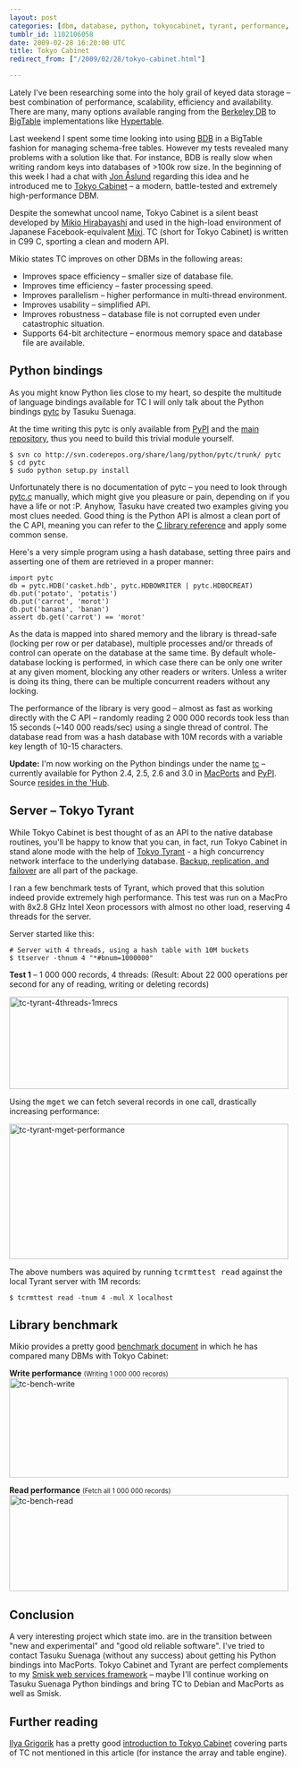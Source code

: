 ```yaml
---
layout: post
categories: [dbm, database, python, tokyocabinet, tyrant, performance, software]
tumblr_id: 1102106058  
date: 2009-02-28 16:20:00 UTC
title: Tokyo Cabinet
redirect_from: ["/2009/02/28/tokyo-cabinet.html"]

---
```


Lately I've been researching some into the holy grail of keyed data storage – best combination of performance, scalability, efficiency and availability. There are many, many options available ranging from the <a href="http://en.wikipedia.org/wiki/Berkeley_DB">Berkeley DB</a> to <a href="http://labs.google.com/papers/bigtable.html">BigTable</a> implementations like <a href="http://hypertable.org/">Hypertable</a>.

Last weekend I spent some time looking into using <a href="http://en.wikipedia.org/wiki/Berkeley_DB">BDB</a> in a BigTable fashion for managing schema-free tables. However my tests revealed many problems with a solution like that. For instance, BDB is really slow when writing random keys into databases of >100k row size. In the beginning of this week I had a chat with <a href="http://jon.aslund.org/">Jon Åslund</a> regarding this idea and he introduced me to <a href="http://tokyocabinet.sourceforge.net/index.html">Tokyo Cabinet</a> – a modern, battle-tested and extremely high-performance DBM.

Despite the somewhat uncool name, Tokyo Cabinet is a silent beast developed by <a href="http://alpha.mixi.co.jp/blog/?author=3">Mikio Hirabayashi</a> and used in the high-load environment of Japanese Facebook-equivalent <a href="http://mixi.co.jp/">Mixi</a>. TC (short for Tokyo Cabinet) is written in C99 C, sporting a clean and modern API.

Mikio states TC improves on other DBMs in the following areas:
<ul>
<li>Improves space efficiency – smaller size of database file.</li>
<li>Improves time efficiency – faster processing speed.</li>
<li>Improves parallelism – higher performance in multi-thread environment.</li>
<li>Improves usability – simplified API.</li>
<li>Improves robustness – database file is not corrupted even under catastrophic situation.</li>
<li>Supports 64-bit architecture – enormous memory space and database file are available.</li>
</ul>

<!--more-->

## Python bindings

As you might know Python lies close to my heart, so despite the multitude of language bindings available for TC I will only talk about the Python bindings <a href="http://coderepos.org/share/wiki/PyTC">pytc</a> by Tasuku Suenaga.

At the time writing this pytc is only available from <a href="http://pypi.python.org/pypi/pytc/">PyPI</a> and the <a href="http://svn.coderepos.org/share/lang/python/pytc/">main repository</a>, thus you need to build this trivial module yourself.

    $ svn co http://svn.coderepos.org/share/lang/python/pytc/trunk/ pytc
    $ cd pytc
    $ sudo python setup.py install

Unfortunately there is no documentation of pytc – you need to look through <a href="http://svn.coderepos.org/share/lang/python/pytc/trunk/pytc.c">pytc.c</a> manually, which might give you pleasure or pain, depending on if you have a life or not :P. Anyhow, Tasuku have created two examples giving you most clues needed. Good thing is the Python API is almost a clean port of the C API, meaning you can refer to the <a href="http://tokyocabinet.sourceforge.net/spex-en.html">C library reference</a> and apply some common sense.

Here's a very simple program using a hash database, setting three pairs and asserting one of them are retrieved in a proper manner:

    import pytc
    db = pytc.HDB('casket.hdb', pytc.HDBOWRITER | pytc.HDBOCREAT)
    db.put('potato', 'potatis')
    db.put('carrot', 'morot')
    db.put('banana', 'banan')
    assert db.get('carrot') == 'morot'

As the data is mapped into shared memory and the library is thread-safe (locking per row or per database), multiple processes and/or threads of control can operate on the database at the same time. By default whole-database locking is performed, in which case there can be only one writer at any given moment, blocking any other readers or writers. Unless a writer is doing its thing, there can be multiple concurrent readers without any locking.

The performance of the library is very good – almost as fast as working directly with the C API – randomly reading 2 000 000 records took less than 15 seconds (~140 000 reads/sec) using a single thread of control. The database read from was a hash database with 10M records with a variable key length of 10-15 characters.

<b>Update:</b> I'm now working on the Python bindings under the name <a href="http://github.com/rsms/tc">tc</a> – currently available for Python 2.4, 2.5, 2.6 and 3.0 in <a href="http://www.macports.org/">MacPorts</a> and <a href="http://pypi.python.org/pypi/tc">PyPI</a>. Source <a href="http://github.com/rsms/tc">resides in the 'Hub</a>.

## Server – Tokyo Tyrant

While Tokyo Cabinet is best thought of as an API to the native database routines, you'll be happy to know that you can, in fact, run Tokyo Cabinet in stand alone mode with the help of <a href="http://tokyocabinet.sourceforge.net/tyrantdoc/">Tokyo Tyrant</a> - a high concurrency network interface to the underlying database. <a href="http://tokyocabinet.sourceforge.net/tyrantdoc/#tutorial">Backup, replication, and failover</a> are all part of the package.

I ran a few benchmark tests of Tyrant, which proved that this solution indeed provide extremely high performance. This test was run on a MacPro with 8x2.8 GHz Intel Xeon processors with almost no other load, reserving 4 threads for the server.

Server started like this:

    # Server with 4 threads, using a hash table with 10M buckets
    $ ttserver -thnum 4 "*#bnum=1000000"

<b>Test 1</b> – 1 000 000 records, 4 threads:
(Result: About 22 000 operations per second for any of reading, writing or deleting records)

<img src="/attachments/2009/02/tc-tyrant-4threads-1mrecs.png" alt="tc-tyrant-4threads-1mrecs" title="tc-tyrant-4threads-1mrecs" width="500" height="165" class="alignnone size-full wp-image-1248" />

Using the <tt>mget</tt> we can fetch several records in one call, drastically increasing performance:

<a href="/attachments/2009/02/tc-tyrant-mget-performance.pdf"><img src="/attachments/2009/02/tc-tyrant-mget-performance.png" alt="tc-tyrant-mget-performance" title="tc-tyrant-mget-performance" width="500" height="242" class="alignnone size-full wp-image-1251" /></a>

The above numbers was aquired by running <tt>tcrmttest read</tt> against the local Tyrant server with 1M records:

    $ tcrmttest read -tnum 4 -mul X localhost

<h2>Library benchmark</h2>
Mikio provides a pretty good <a href="http://tokyocabinet.sourceforge.net/benchmark.pdf">benchmark document</a> in which he has compared many DBMs with Tokyo Cabinet:

<b>Write performance</b> <small>(Writing 1 000 000 records)</small>
<a class="img" href="http://tokyocabinet.sourceforge.net/benchmark.pdf"><img src="/attachments/2009/02/tc-bench-write.png" alt="tc-bench-write" title="tc-bench-write" width="500" height="178" class="alignnone size-full wp-image-1242" /></a>

<b>Read performance</b> <small>(Fetch all 1 000 000 records)</small>
<a class="img" href="http://tokyocabinet.sourceforge.net/benchmark.pdf"><img src="/attachments/2009/02/tc-bench-read.png" alt="tc-bench-read" title="tc-bench-read" width="500" height="172" class="alignnone size-full wp-image-1241" /></a>

## Conclusion

A very interesting project which state imo. are in the transition between "new and experimental" and "good old reliable software". I've tried to contact Tasuku Suenaga (without any success) about getting his Python bindings into MacPorts. Tokyo Cabinet and Tyrant are perfect complements to my <a href="http://python-smisk.org/">Smisk web services framework</a> – maybe I'll continue working on Tasuku Suenaga Python bindings and bring TC to Debian and MacPorts as well as Smisk.

## Further reading

<a href="http://www.igvita.com/">Ilya Grigorik</a> has a pretty good <a href="http://www.igvita.com/2009/02/13/tokyo-cabinet-beyond-key-value-store/">introduction to Tokyo Cabinet</a> covering parts of TC not mentioned in this article (for instance the array and table engine).
